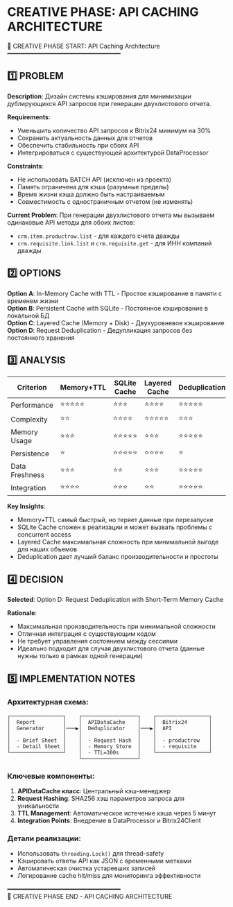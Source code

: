 # CREATIVE PHASE: API CACHING ARCHITECTURE

📌 CREATIVE PHASE START: API Caching Architecture  
━━━━━━━━━━━━━━━━━━━━━━━━━━━━━━━

## 1️⃣ PROBLEM

**Description**: Дизайн системы кэширования для минимизации дублирующихся API запросов при генерации двухлистового отчета.

**Requirements**:
- Уменьшить количество API запросов к Bitrix24 минимум на 30%
- Сохранить актуальность данных для отчетов
- Обеспечить стабильность при сбоях API
- Интегрироваться с существующей архитектурой DataProcessor

**Constraints**:
- Не использовать BATCH API (исключен из проекта)
- Память ограничена для кэша (разумные пределы)
- Время жизни кэша должно быть настраиваемым
- Совместимость с одностраничным отчетом (не изменять)

**Current Problem**: При генерации двухлистового отчета мы вызываем одинаковые API методы для обоих листов:
- `crm.item.productrow.list` - для каждого счета дважды
- `crm.requisite.link.list` и `crm.requisite.get` - для ИНН компаний дважды

## 2️⃣ OPTIONS

**Option A**: In-Memory Cache with TTL - Простое кэширование в памяти с временем жизни  
**Option B**: Persistent Cache with SQLite - Постоянное кэширование в локальной БД  
**Option C**: Layered Cache (Memory + Disk) - Двухуровневое кэширование  
**Option D**: Request Deduplication - Дедупликация запросов без постоянного хранения

## 3️⃣ ANALYSIS

| Criterion | Memory+TTL | SQLite Cache | Layered Cache | Deduplication |
|-----------|------------|--------------|---------------|---------------|
| Performance | ⭐⭐⭐⭐⭐ | ⭐⭐⭐ | ⭐⭐⭐⭐ | ⭐⭐⭐⭐⭐ |
| Complexity | ⭐⭐ | ⭐⭐⭐⭐ | ⭐⭐⭐⭐⭐ | ⭐⭐⭐ |
| Memory Usage | ⭐⭐⭐ | ⭐⭐⭐⭐⭐ | ⭐⭐⭐ | ⭐⭐⭐⭐⭐ |
| Persistence | ⭐ | ⭐⭐⭐⭐⭐ | ⭐⭐⭐⭐ | ⭐ |
| Data Freshness | ⭐⭐⭐ | ⭐⭐ | ⭐⭐⭐ | ⭐⭐⭐⭐⭐ |
| Integration | ⭐⭐⭐⭐ | ⭐⭐⭐ | ⭐⭐ | ⭐⭐⭐⭐⭐ |

**Key Insights**:
- Memory+TTL самый быстрый, но теряет данные при перезапуске
- SQLite Cache сложен в реализации и может вызвать проблемы с concurrent access
- Layered Cache максимальная сложность при минимальной выгоде для наших объемов
- Deduplication дает лучший баланс производительности и простоты

## 4️⃣ DECISION

**Selected**: Option D: Request Deduplication with Short-Term Memory Cache

**Rationale**: 
- Максимальная производительность при минимальной сложности
- Отличная интеграция с существующим кодом
- Не требует управления состоянием между сессиями
- Идеально подходит для случая двухлистового отчета (данные нужны только в рамках одной генерации)

## 5️⃣ IMPLEMENTATION NOTES

### Архитектурная схема:
```
┌─────────────────┐    ┌──────────────────┐    ┌─────────────────┐
│  Report         │    │  APIDataCache    │    │  Bitrix24       │
│  Generator      │───▶│  Deduplicator    │───▶│  API            │
│                 │    │                  │    │                 │
│  - Brief Sheet  │    │  - Request Hash  │    │  - productrow   │
│  - Detail Sheet │    │  - Memory Store  │    │  - requisite    │
└─────────────────┘    │  - TTL=300s      │    └─────────────────┘
                       └──────────────────┘
```

### Ключевые компоненты:
1. **APIDataCache класс**: Центральный кэш-менеджер
2. **Request Hashing**: SHA256 хэш параметров запроса для уникальности  
3. **TTL Management**: Автоматическое истечение кэша через 5 минут
4. **Integration Points**: Внедрение в DataProcessor и Bitrix24Client

### Детали реализации:
- Использовать `threading.Lock()` для thread-safety
- Кэшировать ответы API как JSON с временными метками
- Автоматическая очистка устаревших записей
- Логирование cache hit/miss для мониторинга эффективности

━━━━━━━━━━━━━━━━━━━━━━━━━━━━━━━  
📌 CREATIVE PHASE END - API CACHING ARCHITECTURE 